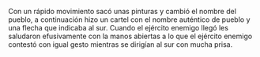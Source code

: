 Con un rápido movimiento sacó unas pinturas  y cambió el nombre del pueblo, a continuación hizo un cartel con el nombre auténtico de pueblo y una flecha que indicaba al sur.
Cuando el ejército enemigo llegó les saludaron efusivamente con la manos abiertas a lo que el ejército enemigo contestó con igual gesto mientras se dirigían al sur con mucha prisa.